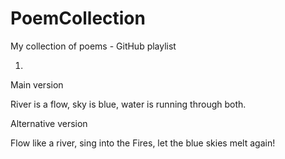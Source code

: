 # PoemCollection
My collection of poems - GitHub playlist


1.

Main version

River is a flow, 
sky is blue,
water is running through both.

Alternative version 

Flow like a river,
sing into the Fires,
let the blue skies
melt again!



